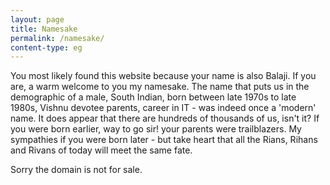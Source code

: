 ```yaml
---
layout: page
title: Namesake
permalink: /namesake/
content-type: eg
---
```


You most likely found this website because your name is also Balaji. If you are, a warm welcome to you my namesake. The name that puts us in the demographic of a male, South Indian, born between late 1970s to late 1980s, Vishnu devotee parents, career in IT - was indeed once a 'modern' name. It does appear that there are hundreds of thousands of us, isn't it? If you were born earlier, way to go sir! your parents were trailblazers. My sympathies if you were born later - but take heart that all the Rians, Rihans and Rivans of today will meet the same fate.

Sorry the domain is not for sale.
